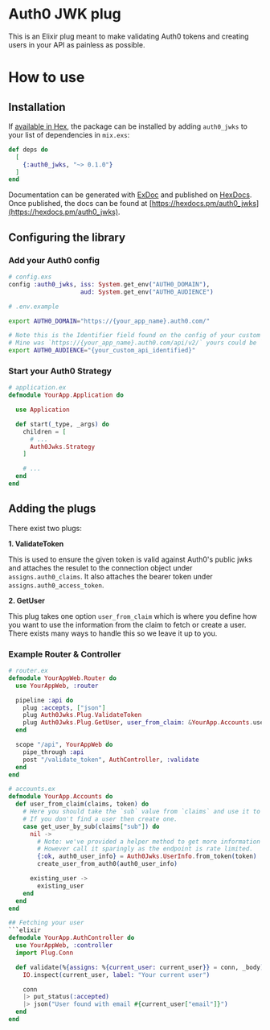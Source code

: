 # Auth0 JWK plug

This is an Elixir plug meant to make validating Auth0 tokens and creating users in your API as painless as possible.

# How to use

## Installation

If [available in Hex](https://hex.pm/docs/publish), the package can be installed
by adding `auth0_jwks` to your list of dependencies in `mix.exs`:

```elixir
def deps do
  [
    {:auth0_jwks, "~> 0.1.0"}
  ]
end
```

Documentation can be generated with [ExDoc](https://github.com/elixir-lang/ex_doc)
and published on [HexDocs](https://hexdocs.pm). Once published, the docs can
be found at [https://hexdocs.pm/auth0_jwks](https://hexdocs.pm/auth0_jwks).

## Configuring the library
### Add your Auth0 config
```elixir
# config.exs
config :auth0_jwks, iss: System.get_env("AUTH0_DOMAIN"),
                    aud: System.get_env("AUTH0_AUDIENCE")
```

```bash
# .env.example

export AUTH0_DOMAIN="https://{your_app_name}.auth0.com/"

# Note this is the Identifier field found on the config of your custom API in the auth0 dashboard
# Mine was `https://{your_app_name}.auth0.com/api/v2/` yours could be `fuzzy sock 5`
export AUTH0_AUDIENCE="{your_custom_api_identified}"
```

### Start your Auth0 Strategy
```elixir
# application.ex
defmodule YourApp.Application do

  use Application

  def start(_type, _args) do
    children = [
      # ...
      Auth0Jwks.Strategy
    ]

    # ...
  end
end
```

## Adding the plugs
There exist two plugs:

**1. ValidateToken**

This is used to ensure the given token is valid against Auth0's public jwks and attaches the resulet to the connection object under `assigns.auth0_claims`. It also attaches the bearer token under `assigns.auth0_access_token`.

**2. GetUser**

This plug takes one option `user_from_claim` which is where you define how you want to use the information from the claim to fetch or create a user. There exists many ways to handle this so we leave it up to you.

### Example Router & Controller

```elixir
# router.ex
defmodule YourAppWeb.Router do
  use YourAppWeb, :router

  pipeline :api do
    plug :accepts, ["json"]
    plug Auth0Jwks.Plug.ValidateToken
    plug Auth0Jwks.Plug.GetUser, user_from_claim: &YourApp.Accounts.user_from_claim/2
  end

  scope "/api", YourAppWeb do
    pipe_through :api
    post "/validate_token", AuthController, :validate
  end
end

# accounts.ex
defmodule YourApp.Accounts do
  def user_from_claim(claims, token) do
    # Here you should take the `sub` value from `claims` and use it to fetch a user from your database.
    # If you don't find a user then create one.
    case get_user_by_sub(claims["sub"]) do
      nil ->
        # Note: we've provided a helper method to get more information from Auth0 about your user.
        # However call it sparingly as the endpoint is rate limited.
        {:ok, auth0_user_info} = Auth0Jwks.UserInfo.from_token(token)
        create_user_from_auth0(auth0_user_info)

      existing_user ->
        existing_user
    end
  end
end

## Fetching your user
```elixir
defmodule YourApp.AuthController do
  use YourAppWeb, :controller
  import Plug.Conn

  def validate(%{assigns: %{current_user: current_user}} = conn, _body) do
    IO.inspect(current_user, label: "Your current user")

    conn
    |> put_status(:accepted)
    |> json("User found with email #{current_user["email"]}")
  end
end
